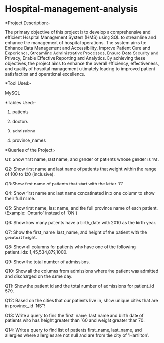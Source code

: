 # Hospital-management-analysis
*Project Description:-

The primary objective of this project is to develop a comprehensive and efficient Hospital Management System (HMS) using SQL to streamline and enhance the management of hospital operations.
The system aims to:
Enhance Data Management and Accessibility, Improve Patient Care and Experience, Streamline Administrative Processes, Ensure Data Security and Privacy, Enable Effective Reporting and Analytics.
By achieving these objectives, the project aims to enhance the overall efficiency, effectiveness, and quality of hospital management ultimately leading to improved patient satisfaction and operational excellence. 

*Tool Used:-

 MySQL

*Tables Used:-

1. patients

2. doctors

3. admissions

4. province_names

*Queries of the Project:-

Q1: Show first name, last name, and gender of patients whose gender is 'M'.

Q2: Show first name and last name of patients that weight within the range of 100 to 120 (inclusive).

Q3:Show first name of patients that start with the letter 'C'.

Q4: Show first name and last name concatinated into one column to show their full name.

Q5: Show first name, last name, and the full province name of each patient. (Example: 'Ontario' instead of 'ON')

Q6: Show how many patients have a birth_date with 2010 as the birth year.

Q7: Show the first_name, last_name, and height of the patient with the greatest height.

Q8: Show all columns for patients who have one of the following patient_ids: 1,45,534,879,1000.

Q9: Show the total number of admissions.

Q10: Show all the columns from admissions where the patient was admitted and discharged on the same day.

Q11: Show the patient id and the total number of admissions for patient_id 579.

Q12: Based on the cities that our patients live in, show unique cities that are in province_id 'NS'?

Q13: Write a query to find the first_name, last name and birth date of patients who has height greater than 160 and weight greater than 70.

Q14: Write a query to find list of patients first_name, last_name, and allergies where allergies are not null and are from the city of 'Hamilton'.
